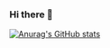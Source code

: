 ### Hi there 👋
[![Anurag's GitHub stats](https://github-readme-stats.vercel.app/api?username=tapwatero)](https://github.com/anuraghazra/github-readme-stats)

